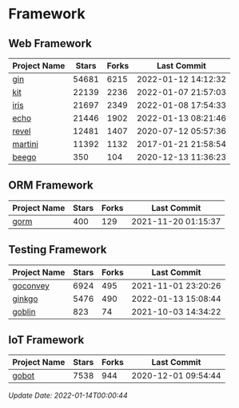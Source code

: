 # Framework

## Web Framework
| Project Name | Stars | Forks | Last Commit |
| ------------ | ----- | ----- | ----------- |
| [gin](https://github.com/gin-gonic/gin) | 54681 | 6215 | 2022-01-12 14:12:32 |
| [kit](https://github.com/go-kit/kit) | 22139 | 2236 | 2022-01-07 21:57:03 |
| [iris](https://github.com/kataras/iris) | 21697 | 2349 | 2022-01-08 17:54:33 |
| [echo](https://github.com/labstack/echo) | 21446 | 1902 | 2022-01-13 08:21:46 |
| [revel](https://github.com/revel/revel) | 12481 | 1407 | 2020-07-12 05:57:36 |
| [martini](https://github.com/go-martini/martini) | 11392 | 1132 | 2017-01-21 21:58:54 |
| [beego](https://github.com/astaxie/beego) | 350 | 104 | 2020-12-13 11:36:23 |

## ORM Framework
| Project Name | Stars | Forks | Last Commit |
| ------------ | ----- | ----- | ----------- |
| [gorm](https://github.com/jinzhu/gorm) | 400 | 129 | 2021-11-20 01:15:37 |

## Testing Framework
| Project Name | Stars | Forks | Last Commit |
| ------------ | ----- | ----- | ----------- |
| [goconvey](https://github.com/smartystreets/goconvey) | 6924 | 495 | 2021-11-01 23:20:26 |
| [ginkgo](https://github.com/onsi/ginkgo) | 5476 | 490 | 2022-01-13 15:08:44 |
| [goblin](https://github.com/franela/goblin) | 823 | 74 | 2021-10-03 14:34:22 |

## IoT Framework
| Project Name | Stars | Forks | Last Commit |
| ------------ | ----- | ----- | ----------- |
| [gobot](https://github.com/hybridgroup/gobot) | 7538 | 944 | 2020-12-01 09:54:44 |

*Update Date: 2022-01-14T00:00:44*